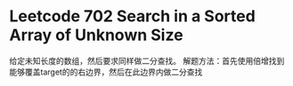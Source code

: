 # Leetcode 702 Search in a Sorted Array of Unknown Size

给定未知长度的数组，然后要求同样做二分查找。
解题方法：首先使用倍增找到能够覆盖target的的右边界，然后在此边界内做二分查找
